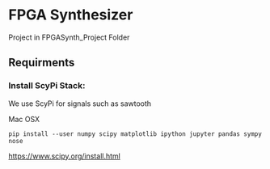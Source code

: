 # FPGA Synthesizer

Project in FPGASynth_Project Folder

## Requirments 

### Install ScyPi Stack:

We use ScyPi for signals such as sawtooth

Mac OSX
```
pip install --user numpy scipy matplotlib ipython jupyter pandas sympy nose
```

https://www.scipy.org/install.html

